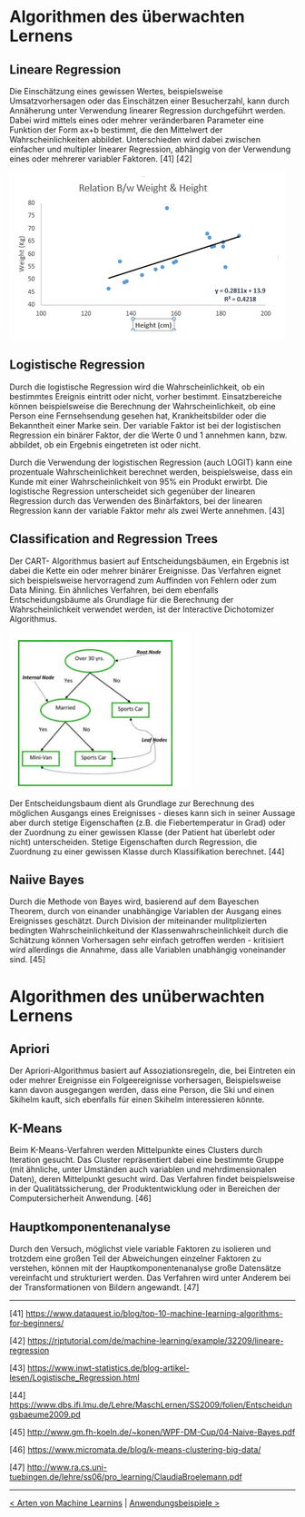 # Algorithmen des überwachten Lernens

## Lineare Regression

Die Einschätzung eines gewissen Wertes, beispielsweise Umsatzvorhersagen oder das Einschätzen einer Besucherzahl, kann durch Annäherung unter Verwendung linearer Regression durchgeführt werden. Dabei wird mittels eines oder mehrer veränderbaren Parameter eine Funktion der Form ax+b bestimmt, die den Mittelwert der Wahrscheinlichkeiten abbildet. Unterschieden wird dabei zwischen einfacher und multipler linearer Regression, abhängig von der Verwendung eines oder mehrerer variabler Faktoren. [41] [42]

![Lineare Regression ](images/linearReg.PNG "Lineare Regression")


## Logistische Regression

Durch die logistische Regression wird die Wahrscheinlichkeit, ob ein bestimmtes Ereignis eintritt oder nicht, vorher bestimmt. Einsatzbereiche können beispielsweise die Berechnung der Wahrscheinlichkeit, ob eine Person eine Fernsehsendung gesehen hat, Krankheitsbilder oder die Bekanntheit einer Marke sein. Der variable Faktor ist bei der logistischen Regression ein binärer Faktor, der die Werte 0 und 1 annehmen kann, bzw. abbildet, ob ein Ergebnis eingetreten ist oder nicht.

Durch die Verwendung der logistischen Regression (auch LOGIT) kann eine prozentuale Wahrscheinlichkeit berechnet werden, beispielsweise, dass ein Kunde mit einer Wahrscheinlichkeit von 95% ein Produkt erwirbt. Die logistische Regression unterscheidet sich gegenüber der linearen Regression durch das Verwenden des Binärfaktors, bei der linearen Regression kann der variable Faktor mehr als zwei Werte annehmen. [43]



## Classification and Regression Trees

Der CART- Algorithmus basiert auf Entscheidungsbäumen, ein Ergebnis ist dabei die Kette ein oder mehrer binärer Ereignisse. Das Verfahren eignet sich beispielsweise hervorragend zum Auffinden von Fehlern oder zum Data Mining. Ein ähnliches Verfahren, bei dem ebenfalls Entscheidungsbäume als Grundlage für die Berechnung der Wahrscheinlichkeit verwendet werden, ist der Interactive Dichotomizer Algorithmus. 

![Entscheidungsbaum](images/regTree.PNG "Entscheidungsbaum")

Der Entscheidungsbaum dient als Grundlage zur Berechnung des möglichen Ausgangs eines Ereignisses - dieses kann sich in seiner Aussage aber durch stetige Eigenschaften (z.B. die Fiebertemperatur in Grad) oder der Zuordnung zu einer gewissen Klasse (der Patient hat überlebt oder nicht) unterscheiden. Stetige Eigenschaften durch Regression, die Zuordnung zu einer gewissen Klasse durch Klassifikation berechnet. [44]

## Naiive Bayes

Durch die Methode von Bayes wird, basierend auf dem Bayeschen Theorem, durch von einander unabhängige Variablen der Ausgang eines Ereignisses geschätzt. Durch Division der miteinander mulitplizierten bedingten Wahrscheinlichkeitund der Klassenwahrscheinlichkeit durch die Schätzung können Vorhersagen sehr einfach getroffen werden - kritisiert wird allerdings die Annahme, dass alle Variablen unabhängig voneinander sind. [45]

# Algorithmen des unüberwachten Lernens

## Apriori

Der Apriori-Algorithmus basiert auf Assoziationsregeln, die, bei Eintreten ein oder mehrer Ereignisse ein Folgeereignisse vorhersagen, Beispielsweise kann davon ausgegangen werden, dass eine Person, die Ski und einen Skihelm kauft, sich ebenfalls für einen Skihelm interessieren könnte. 

## K-Means

Beim K-Means-Verfahren werden Mittelpunkte eines Clusters durch Iteration gesucht. Das Cluster repräsentiert dabei eine bestimmte Gruppe (mit ähnliche, unter Umständen auch variablen und mehrdimensionalen Daten), deren Mittelpunkt gesucht wird. Das Verfahren findet beispielsweise in der Qualitätssicherung, der Produktentwicklung oder in Bereichen der Computersicherheit Anwendung. [46]

## Hauptkomponentenanalyse

Durch den Versuch, möglichst viele variable Faktoren zu isolieren und  trotzdem eine großen Teil der Abweichungen einzelner Faktoren zu verstehen, können mit der Hauptkomponentenanalyse große Datensätze vereinfacht und strukturiert werden. Das Verfahren wird unter Anderem bei der Transformationen von Bildern angewandt. [47]


----

[41]
https://www.dataquest.io/blog/top-10-machine-learning-algorithms-for-beginners/

[42]
https://riptutorial.com/de/machine-learning/example/32209/lineare-regression

[43]
https://www.inwt-statistics.de/blog-artikel-lesen/Logistische_Regression.html

[44]
https://www.dbs.ifi.lmu.de/Lehre/MaschLernen/SS2009/folien/Entscheidungsbaeume2009.pd

[45]
http://www.gm.fh-koeln.de/~konen/WPF-DM-Cup/04-Naive-Bayes.pdf

[46]
https://www.micromata.de/blog/k-means-clustering-big-data/

[47]
http://www.ra.cs.uni-tuebingen.de/lehre/ss06/pro_learning/ClaudiaBroelemann.pdf

---

[< Arten von Machine Learnins](Arten_von_Machine_Learning.md) | [Anwendungsbeispiele >](Anwendungsbeispiele.md)
